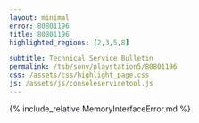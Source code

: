 ```yaml
---
layout: minimal
error: 80801196
title: 80801196
highlighted_regions: [2,3,5,8]

subtitle: Technical Service Bulletin
permalink: /tsb/sony/playstation5/80801196
css: /assets/css/highlight_page.css
js: /assets/js/consoleservicetool.js
---
```


{% include_relative MemoryInterfaceError.md %}
